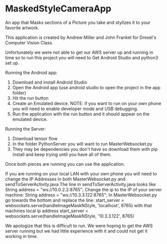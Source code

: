 # MaskedStyleCameraApp
An app that Masks sections of a Picture you take and stylizes it to your favorite artwork.

This application is created by Andrew Miller and John Frankel for Drexel's Computer Vision Class.

Unfortunately we were not able to get our AWS server up and running in time so to run this project you will need to Get Android Studio and python3 set up.

Running the Android app:
1. Download and install Android Studio
2. Open the Android app (use android studio to open the project in the app folder)
3. Hit the run button
4. Create an Emulated device.  NOTE: if you want to run on your own phone you will need to enable developer mode and USB debugging.
5. Run the application with the run button and it should appear on the emulated device.

Running the Server:
1. Download tensor flow
2. In the folder PythonServer you will want to run MasterWebsocket.py
3. They may be dependencies you don't have so download them with pip install and keep trying until you have all of them.

Once both pieces are running you can use the application.

If you are running on your local LAN with your own phone you will need to change the IP Addresses in both MasterWebsocket.py and sendToServerActivity.java
The line in sendToServerActivity.java looks like 
String address = "ws://10.0.2.2:8765";
Change the ip to the IP of your server machine:
String address = "ws://10.3.3.122:8765";
In MasterWebsocket.py go towards the bottom and replace the line:
start_server = websockets.serve(handleImageMaskNStyle, 'localhost', 8765)
with that machines local ip address
start_server = websockets.serve(handleImageMaskNStyle, '10.3.3.122', 8765)

We apologize that this is difficult to run.  We were hoping to get the AWS server running but we had little experience with it and could not get it working in time.


